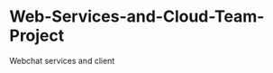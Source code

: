Web-Services-and-Cloud-Team-Project
===================================

Webchat services and client
